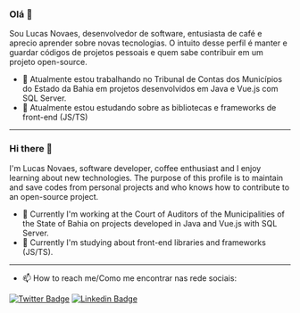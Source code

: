 ### Olá 👋

Sou Lucas Novaes, desenvolvedor de software, entusiasta de café e aprecio aprender sobre novas tecnologias. O intuito desse perfil é manter e guardar códigos de projetos pessoais e quem sabe contribuir em um projeto open-source.

- 🔭 Atualmente estou trabalhando no Tribunal de Contas dos Municípios do Estado da Bahia em projetos desenvolvidos em Java e Vue.js com SQL Server.
- 🌱 Atualmente estou estudando sobre as bibliotecas e frameworks de front-end (JS/TS)

----------------------

### Hi there 👋

I'm Lucas Novaes, software developer, coffee enthusiast and I enjoy learning about new technologies. The purpose of this profile is to maintain and save codes from personal projects and who knows how to contribute to an open-source project.

- 🔭 Currently I'm working at the Court of Auditors of the Municipalities of the State of Bahia on projects developed in Java and Vue.js with SQL Server.
- 🌱 Currently I'm studying about front-end libraries and frameworks (JS/TS).

----------------------

- 📫 How to reach me/Como me encontrar nas rede sociais:

[![Twitter Badge](https://img.shields.io/badge/-Twitter-1ca0f1?style=flat-square&labelColor=1ca0f1&logo=twitter&logoColor=white&link=https://twitter.com/novaeslucas)](https://twitter.com/novaeslucas)
[![Linkedin Badge](https://img.shields.io/badge/-LinkedIn-blue?style=flat-square&logo=Linkedin&logoColor=white&link=https://www.linkedin.com/in/novaeslucas)](https://www.linkedin.com/in/novaeslucas)


<!--
**novaeslucas/novaeslucas** is a ✨ _special_ ✨ repository because its `README.md` (this file) appears on your GitHub profile.

Here are some ideas to get you started:

- 🔭 I’m currently working on ...
- 🌱 I’m currently learning ...
- 👯 I’m looking to collaborate on ...
- 🤔 I’m looking for help with ...
- 💬 Ask me about ...
- 📫 How to reach me: ...
- 😄 Pronouns: ...
- ⚡ Fun fact: ...
-->
